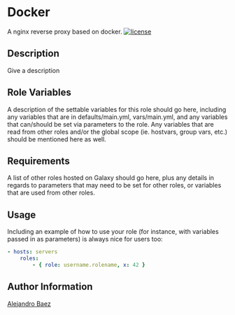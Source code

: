 Docker
=========
A nginx reverse proxy based on docker.
[![license][2i]][2p]

Description
-----------

Give a description

Role Variables
--------------

A description of the settable variables for this role should go here, including any variables that are in defaults/main.yml, vars/main.yml, and any variables that can/should be set via parameters to the role. Any variables that are read from other roles and/or the global scope (ie. hostvars, group vars, etc.) should be mentioned here as well.

Requirements
------------

A list of other roles hosted on Galaxy should go here, plus any details in regards to parameters that may need to be set for other roles, or variables that are used from other roles.

Usage
-----

Including an example of how to use your role (for instance, with variables passed in as parameters) is always nice for users too:

``` yaml
- hosts: servers
    roles:
        - { role: username.rolename, x: 42 }
```

Author Information
------------------

[Alejandro Baez][1]

[1]: https://keybase.io/baez
[2i]: https://img.shields.io/badge/license-BSD_2-blue.svg
[2p]: ./LICENSE
[3]: https://galaxy.ansible.com/abaez/docker/
[4]: https://hub.docker.com/r/jwilder/nginx-proxy/
